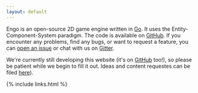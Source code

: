 ```yaml
---
layout: default
---
```


Engo is an open-source 2D game engine written in [Go](https://golang.org). It uses the Entity-Component-System paradigm. The code is available on [GitHub](https://github.com/EngoEngine/engo). If you encounter any problems, find any bugs, or want to request a feature, you can [open an issue](https://github.com/EngoEngine/engo/issues/new) or chat with us on [Gitter](https://gitter.im/EngoEngine/engo).

We're currently still developing this website (it's on [GitHub](https://github.com/EngoEngine/engoengine.github.io) too!), so please be patient while we begin to fill it out. Ideas and content requestes can be filed [here](https://github.com/EngoEngine/engoengine.github.io/issues/new)).

{% include links.html %}

